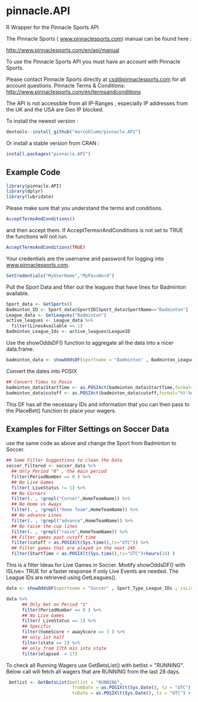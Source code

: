# pinnacle.API
R Wrapper for the Pinnacle Sports API

The Pinnacle Sports ( www.pinnaclesports.com) manual can be found here :

http://www.pinnaclesports.com/en/api/manual

To use the Pinnacle Sports API you must have an account with Pinnacle Sports.

Please contact Pinnacle Sports directly at csd@pinnaclesports.com for all account questions.
Pinnacle Terms & Conditions:  http://www.pinnaclesports.com/en/termsandconditions

The API is not accessible  from all IP-Ranges , especially IP addresses from the UK and the USA are Geo IP blocked.

To install the newest version :

```r
devtools::install_github("marcoblume/pinnacle.API")
```
Or install a stable version from CRAN :
```r
install.packages("pinnacle.API")
```
Example Code
------------
``` r
library(pinnacle.API)
library(dplyr)
library(lubridate)
```
Please make sure that you understand the terms and conditions.
``` r
AcceptTermsAndConditions()
```
and then accept them. If AcceptTermsnAndConditions is not set to TRUE the functions will not run.
```r
AcceptTermsAndConditions(TRUE)
```
Your credentials are the username and password for logging into www.pinnaclesports.com.
``` r
SetCredentials("MyUserName","MyPassWord")
```

Pull the Sport Data and filter out the leagues that have lines for Badminton available.

```r
Sport_data <- GetSports() 
Badminton_ID <- Sport_data$SportID[Sport_data$SportName=="Badminton"]
League_data <- GetLeagues("Badminton")
active_leagues <- League_data %>% 
  filter(LinesAvailable == 1)
Badminton_League_Ids <- active_leagues$LeagueID
```

Use the showOddsDF() function to aggregate all the data into a nicer data.frame.
```r
badminton_data <- showOddsDF(sportname = "Badminton" , Badminton_League_Ids )
```
Convert  the dates into POSIX
```r
## Convert Times to Posix
badminton_data$StartTime <- as.POSIXct(badminton_data$StartTime,format="%Y-%m-%dT%H:%M:%S",tz="UTC")
badminton_data$cutoff <- as.POSIXct(badminton_data$cutoff,format="%Y-%m-%dT%H:%M:%S",tz="UTC")
```
This DF has all the necessary IDs and information that you can then pass to the PlaceBet() function to place your wagers.


Examples for Filter Settings on Soccer Data
--------------------------
use the same code as above and change the Sport from Badminton to Soccer.
```r
## Some Filter Suggestions to clean the Data 
soccer_filtered <- soccer_data %>% 
  ## Only Period "0" , the main period 
  filter(PeriodNumber == 0 ) %>% 
  ## No Live Games
  filter( LiveStatus != 1) %>% 
  ## No Corners
  filter(. , !grepl("Corner",HomeTeamName)) %>% 
  ## No Home vs Aways
  filter(. , !grepl("Home Team",HomeTeamName)) %>% 
  ## No advance Lines
  filter(. , !grepl("advance",HomeTeamName)) %>%
  ## No raise the cup lines
  filter(. , !grepl("raise",HomeTeamName)) %>% 
  ## Filter games past cutoff time
  filter(cutoff > as.POSIXlt(Sys.time(),tz="UTC")) %>%
  ## Filter games that are played in the next 24h
  filter(StartTime < as.POSIXlt(Sys.time(),tz="UTC")+hours(24) )
```
This is a filter Ideas for Live Games in Soccer. 
Modify showOddsDF() with ISLive= TRUE for a faster response if only Live Events are needed.
The League IDs are retrieved using GetLeagues().

```r
data <- showOddsDF(sportname = "Soccer" , Sport_Type_League_IDs , isLive = TRUE)

data %>%
      ## Only bet on Period "1"
      filter(PeriodNumber == 0 ) %>%
      ## No Live Games
      filter( LiveStatus == 1) %>%
      ## Specific
      filter(homeScore + awayScore == 3 ) %>%
      ## only 1st half
      filter(state == 1) %>%
      ## only from 17th min into state
      filter(elapsed  > 17)
```
To check all Running Wagers use GetBetsList() with betlist = "RUNNING". Below call will fetch all wagers that are RUNNING from the last 28 days.

```r
 betlist <- GetBetsList(betlist = "RUNNING",
                         fromDate = as.POSIXlt(Sys.Date(), tz = "UTC") - 28 * 24 * 60 * 60,
                         toDate = as.POSIXlt(Sys.Date(), tz = "UTC") + 24 * 60 * 60)
```
